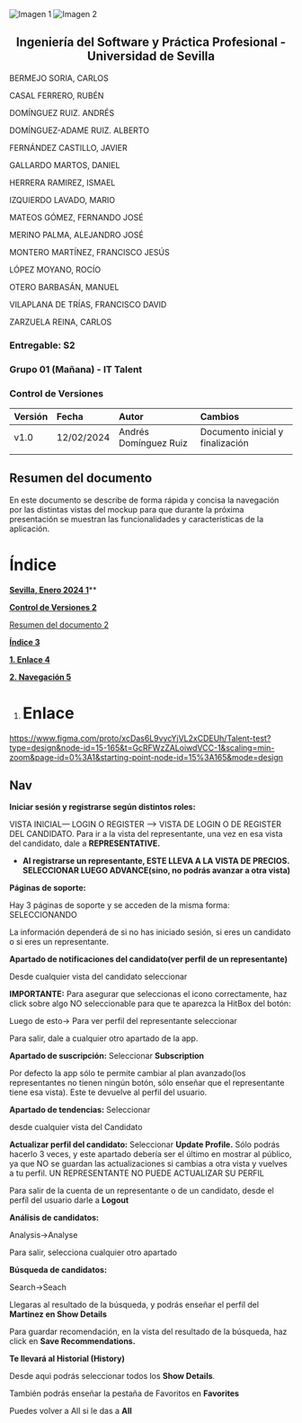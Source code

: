 ﻿<div style={{ display: 'flex' }}>
  <img src="/img/TalentLOGO.png" alt="Imagen 1" style={{ width: '50%', height: 'auto' }} />
  <img src="/img/USLOGO.png" alt="Imagen 2" style={{ width: '30%', height: '30%' }} />
</div>

## <center>Ingeniería del Software y Práctica Profesional - Universidad de Sevilla</center>

BERMEJO SORIA, CARLOS

CASAL FERRERO, RUBÉN

DOMÍNGUEZ RUIZ. ANDRÉS

DOMÍNGUEZ-ADAME RUIZ. ALBERTO

FERNÁNDEZ CASTILLO, JAVIER

GALLARDO MARTOS, DANIEL

HERRERA RAMIREZ, ISMAEL

IZQUIERDO LAVADO, MARIO

MATEOS GÓMEZ, FERNANDO JOSÉ

MERINO PALMA, ALEJANDRO JOSÉ

MONTERO MARTÍNEZ, FRANCISCO JESÚS

LÓPEZ MOYANO, ROCÍO

OTERO BARBASÁN, MANUEL

VILAPLANA DE TRÍAS, FRANCISCO DAVID

ZARZUELA REINA, CARLOS



### Entregable: S2
### Grupo 01 (Mañana) - IT Talent


###  <a name="_z05qqri5g3tk"></a>Control de Versiones


|**Versión**|**Fecha**|**Autor**|**Cambios**|
| :- | :- | :- | :- |
|v1.0|12/02/2024|Andrés Domínguez Ruiz|Documento inicial y finalización|
|||||

## <a name="_lj1qgmxpo5ez"></a>**Resumen del documento**

En este documento se describe de forma rápida y concisa la navegación por las distintas vistas del mockup para que durante la próxima presentación se muestran las funcionalidades y características de la aplicación.


# <a name="_1fob9te"></a>
# <a name="_9j8c07fxd5sy"></a>Índice

[**Sevilla, Enero 2024	1**](#_pg8quxt9d0oa)**

[**Control de Versiones	2**](#_z05qqri5g3tk)

[Resumen del documento	2](#_lj1qgmxpo5ez)

[**Índice	3**](#_9j8c07fxd5sy)

[**1. Enlace	4**](#_28fewc66brgm)

[**2. Navegación	5**](#_3znysh7)




# <a name="_fkvbptmi9jns"></a>
1. # <a name="_28fewc66brgm"></a>Enlace

https://www.figma.com/proto/xcDas6L9vycYjVL2xCDEUh/Talent-test?type=design&node-id=15-165&t=GcRFWzZALoiwdVCC-1&scaling=min-zoom&page-id=0%3A1&starting-point-node-id=15%3A165&mode=design

## Nav

**Iniciar sesión y registrarse según distintos roles:**

VISTA INICIAL— LOGIN O REGISTER —> VISTA DE LOGIN O DE REGISTER DEL CANDIDATO. Para ir a la vista del representante, una vez en esa vista del candidato, dale a **REPRESENTATIVE.**

- **Al registrarse un representante, ESTE LLEVA A LA VISTA DE PRECIOS. SELECCIONAR LUEGO ADVANCE(sino, no podrás avanzar a otra vista)**

**Páginas de soporte:**

Hay 3 páginas de soporte y se acceden de la misma forma: SELECCIONANDO 

La información dependerá de si no has iniciado sesión, si eres un candidato o si eres un representante.


**Apartado de notificaciones del candidato(ver perfil de un representante)**

Desde cualquier vista del candidato seleccionar 

**IMPORTANTE:** Para asegurar que seleccionas el icono correctamente, haz click sobre algo NO seleccionable para que te aparezca la HitBox del botón:

Luego de esto→ Para ver perfil del representante seleccionar 

Para salir, dale a cualquier otro apartado de la app.

**Apartado de suscripción:** Seleccionar **Subscription**

Por defecto la app sólo te permite cambiar al plan avanzado(los representantes no tienen ningún botón, sólo enseñar que el representante tiene esa vista). Este te devuelve al perfil del usuario.

**Apartado de tendencias:** Seleccionar 

desde cualquier vista del Candidato

**Actualizar perfil del candidato:** Seleccionar **Update Profile.** Sólo podrás hacerlo 3 veces, y este apartado debería ser el último en mostrar al público, ya que NO se guardan las actualizaciones si cambias a otra vista y vuelves a tu perfil. UN REPRESENTANTE NO PUEDE ACTUALIZAR SU PERFIL

Para salir de la cuenta de un representante o de un candidato, desde el perfíl del usuario darle a **Logout**


**Análisis de candidatos:**

Analysis->Analyse

Para salir, selecciona cualquier otro apartado

**Búsqueda de candidatos:**

Search->Seach

Llegaras al resultado de la búsqueda, y podrás enseñar el perfíl del **Martinez en Show Details**

Para guardar recomendación, en la vista del resultado de la búsqueda, haz click en **Save Recommendations.**

**Te llevará al Historial (History)**

Desde aqui podrás seleccionar todos los **Show Details**.

También podrás enseñar la pestaña de Favoritos en **Favorites**

Puedes volver a All si le das a **All**

